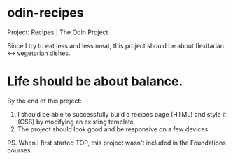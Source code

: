 # odin-recipes
Project: Recipes | The Odin Project

Since I try to eat less and less meat, this project should be about flexitarian <-> vegetarian dishes.

# Life should be about balance.

By the end of this project:
1) I should be able to successfully build a recipes page (HTML) and style it (CSS) by modifying an existing template
2) The project should look good and be responsive on a few devices

PS. When I first started TOP, this project wasn't included in the Foundations courses.
